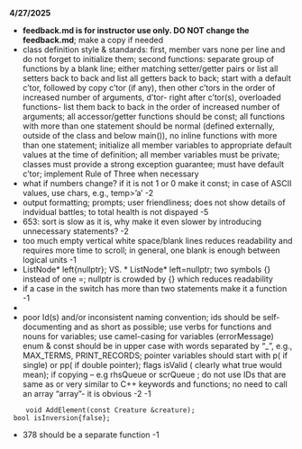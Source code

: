 **4/27/2025**
*  **feedback.md is for instructor use only. DO NOT change the feedback.md**; make a copy if needed
* class definition style & standards:  first, member vars  none per line and do not forget to initialize them;  second functions: separate group of functions  by a blank line; either matching setter/getter pairs or list all setters back to back and list all getters back to back; start with a default c’tor, followed by  copy c’tor (if any), then other c’tors in the order of increased number of arguments, d’tor- right after c’tor(s), overloaded functions- list them back to back in the order of increased number of arguments;  all accessor/getter functions should be const; all functions with more than one statement should be normal (defined externally, outside of the class and below main()), no inline functions with more than one statement; initialize all member variables to appropriate default values at the time of definition; all member variables must be private; classes must provide a strong exception guarantee; must have default c’tor; implement Rule of Three when necessary
* what if numbers change? if it is not 1 or 0 make it const; in case of ASCII values, use chars, e.g., temp>’a’  -2
* output formatting; prompts; user friendliness; does not show  details of indvidual battles; to total health is not dispayed -5 
* 653: sort is slow as it is, why make it even slower by introducing unnecessary statements? -2
* too much empty vertical white space/blank lines reduces readability and requires more time to scroll; in general, one blank is enough between logical units -1
*  ListNode* left{nullptr}; VS. *  ListNode* left=nullptr;  two symbols {}  instead of one =; nullptr is crowded by {} which reduces readability 
* if a case in the switch has more than two statements make it a function -1
* 
* poor Id(s)  and/or inconsistent naming convention; ids should be self-documenting and as short as possible; use verbs for functions and nouns for variables; use camel-casing for variables (errorMessage) enum & const should be in upper case with words separated by “_”, e.g., MAX_TERMS, PRINT_RECORDS; pointer variables should start with p( if single)  or pp( if double pointer); flags isValid ( clearly what true would mean); if copying – e.g rhsQueue or scrQueue ; do not use IDs that are same as or very similar to C++  keywords and functions; no need to call an array “array”- it is obvious -2 -1
```text
    void AddElement(const Creature &creature);
 bool isInversion{false};
```
* 378 should be a separate function -1

